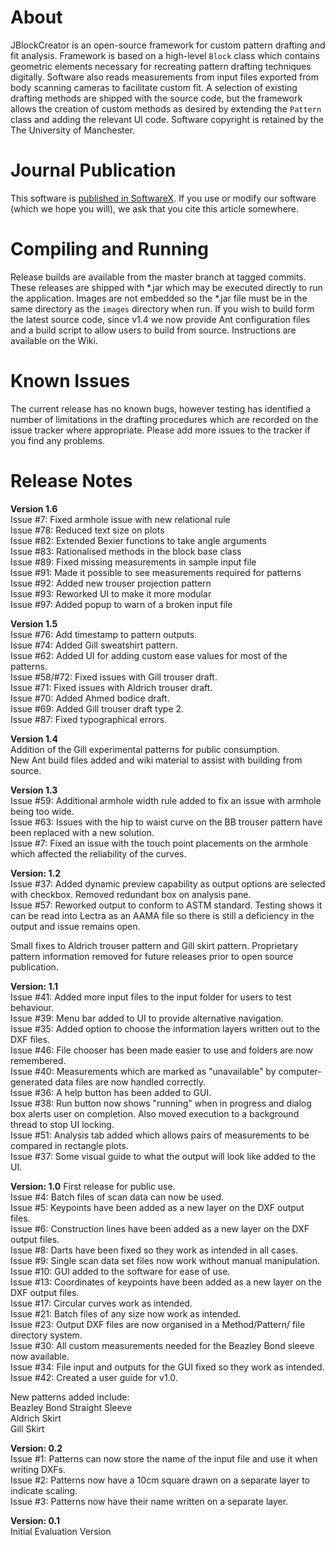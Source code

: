 # About #
JBlockCreator is an open-source framework for custom pattern drafting and fit analysis. Framework is based on a 
high-level `Block` class which contains geometric elements necessary for recreating pattern drafting techniques 
digitally. Software also reads measurements from input files exported from body scanning cameras to facilitate custom 
fit. A selection of existing drafting methods are shipped with the source code, but the framework allows the creation of
custom methods as desired by extending the `Pattern` class and adding the relevant UI code. Software copyright is 
retained by the The University of Manchester.

# Journal Publication #
This software is [published in SoftwareX](https://www.sciencedirect.com/science/article/pii/S2352711018302528). 
If you use or modify our software (which we hope you will), we ask that you cite this article somewhere.

# Compiling and Running #
Release builds are available from the master branch at tagged commits. These releases are shipped with *.jar 
which may be executed directly to run the application. Images are not embedded so the *.jar file must be in the same 
directory as the `images` directory when run. If you wish to build form the latest source code, since v1.4 we now 
provide Ant configuration files and a build script to allow users to build from source. Instructions are available 
on the Wiki.

# Known Issues #
The current release has no known bugs, however testing has identified a number of limitations in the drafting procedures 
which are recorded on the issue tracker where appropriate. Please add more issues to the tracker if you find any problems.

# Release Notes #    
**Version 1.6**    
Issue #7: Fixed armhole issue with new relational rule    
Issue #78: Reduced text size on plots    
Issue #82: Extended Bexier functions to take angle arguments    
Issue #83: Rationalised methods in the block base class    
Issue #89: Fixed missing measurements in sample input file    
Issue #91: Made it possible to see measurements required for patterns    
Issue #92: Added new trouser projection pattern    
Issue #93: Reworked UI to make it more modular    
Issue #97: Added popup to warn of a broken input file    

**Version 1.5**    
Issue #76: Add timestamp to pattern outputs.    
Issue #74: Added Gill sweatshirt pattern.    
Issue #62: Added UI for adding custom ease values for most of the patterns.    
Issue #58/#72: Fixed issues with Gill trouser draft.    
Issue #71: Fixed issues with Aldrich trouser draft.    
Issue #70: Added Ahmed bodice draft.    
Issue #69: Added Gill trouser draft type 2.    
Issue #87: Fixed typographical errors.    

**Version 1.4**    
Addition of the Gill experimental patterns for public consumption.     
New Ant build files added and wiki material to assist with building from source.    

**Version 1.3**    
Issue #59: Additional armhole width rule added to fix an issue with armhole being too wide.    
Issue #63: Issues with the hip to waist curve on the BB trouser pattern have been replaced with a new solution.    
Issue #7: Fixed an issue with the touch point placements on the armhole which affected the reliability of the curves.    

**Version: 1.2**            
Issue #37: Added dynamic preview capability as output options are selected with checkbox. Removed redundant box on analysis pane.    
Issue #57: Reworked output to conform to ASTM standard. Testing shows it can be read into Lectra as an AAMA file so there is still a deficiency in the output and issue remains open.    

Small fixes to Aldrich trouser pattern and Gill skirt pattern.
Proprietary pattern information removed for future releases prior to open source publication.    

**Version: 1.1**    
Issue #41: Added more input files to the input folder for users to test behaviour.    
Issue #39: Menu bar added to UI to provide alternative navigation.    
Issue #35: Added option to choose the information layers written out to the DXF files.    
Issue #46: File chooser has been made easier to use and folders are now remembered.    
Issue #40: Measurements which are marked as "unavailable" by computer-generated data files are now handled correctly.    
Issue #36: A help button has been added to GUI.    
Issue #38: Run button now shows "running" when in progress and dialog box alerts user on completion. Also moved execution to a background thread to stop UI locking.    
Issue #51: Analysis tab added which allows pairs of measurements to be compared in rectangle plots.    
Issue #37: Some visual guide to what the output will look like added to the UI.    

**Version: 1.0**
First release for public use.    
Issue #4: Batch files of scan data can now be used.    
Issue #5: Keypoints have been added as a new layer on the DXF output files.    
Issue #6: Construction lines have been added as a new layer on the DXF output files.    
Issue #8: Darts have been fixed so they work as intended in all cases.    
Issue #9: Single scan data set files now work without manual manipulation.    
Issue #10: GUI added to the software for ease of use.    
Issue #13: Coordinates of keypoints have been added as a new layer on the DXF output files.    
Issue #17: Circular curves work as intended.    
Issue #21: Batch files of any size now work as intended.    
Issue #23: Output DXF files are now organised in a Method/Pattern/ file directory system.    
Issue #30: All custom measurements needed for the Beazley Bond sleeve now available.    
Issue #34: File input and outputs for the GUI fixed so they work as intended.    
Issue #42: Created a user guide for v1.0.

New patterns added include:    
Beazley Bond Straight Sleeve    
Aldrich Skirt    
Gill Skirt    

**Version: 0.2**    
Issue #1: Patterns can now store the name of the input file and use it when writing DXFs.    
Issue #2: Patterns now have a 10cm square drawn on a separate layer to indicate scaling.    
Issue #3: Patterns now have their name written on a separate layer.    

**Version: 0.1**    
Initial Evaluation Version
